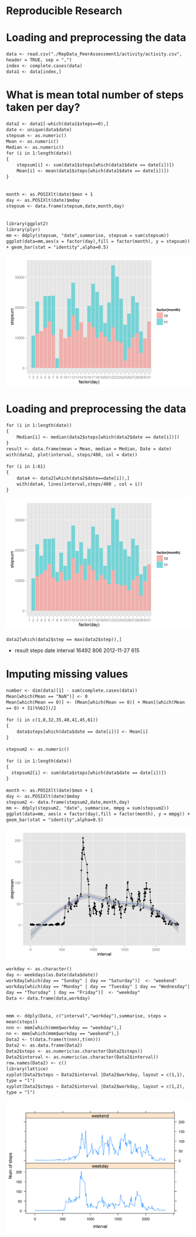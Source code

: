  Reproducible Research
=======================

# Loading and preprocessing the data
```{r}
data <- read.csv("./RepData_PeerAssessment1/activity/activity.csv", header = TRUE, sep = ",")
index <- complete.cases(data)
data1 <- data[index,]
```

# What is mean total number of steps taken per day?

```{r}
data2 <- data1[-which(data1$steps==0),]
date <- unique(data$date)
stepsum <- as.numeric()
Mean <- as.numeric()
Median <- as.numeric()
for (i in 1:length(date))
{
    stepsum[i] <- sum(data1$steps[which(data1$date == date[i])])
    Mean[i] <- mean(data1$steps[which(data1$date == date[i])])
}


month <- as.POSIXlt(date)$mon + 1
day <- as.POSIXlt(date)$mday
stepsum <- data.frame(stepsum,date,month,day)


library(ggplot2)
library(plyr)
mm <- ddply(stepsum, "date",summarise, stepsum = sum(stepsum))
ggplot(data=mm,aes(x = factor(day),fill = factor(month), y = stepsum)) + geom_bar(stat = "identity",alpha=0.5)
```

![result](https://raw.githubusercontent.com/yelangya3826850/RepData_PeerAssessment1/master/figure/1.png)
# Loading and preprocessing the data
```{r}
for (i in 1:length(date))
{
    Median[i] <- median(data2$steps[which(data2$date == date[i])])
}
result <- data.frame(mean = Mean, median = Median, Date = date)
with(data2, plot(interval, steps/480, col = date))

for (i in 1:61)
{
    data4 <- data2[which(data2$date==date[i]),]
    with(data4, lines(interval,steps/480 , col = i))
}
```
![result](https://raw.githubusercontent.com/yelangya3826850/RepData_PeerAssessment1/master/figure/2.png)

```{r}
data2[which(data2$step == max(data2$step)),]
```
* result
      steps       date interval
16492   806 2012-11-27      615

# Imputing missing values
```{r}
number <- dim(data)[1] - sum(complete.cases(data))
Mean[which(Mean == "NaN")] <- 0
Mean[which(Mean == 0)] <- (Mean[which(Mean == 0)] + Mean[(which(Mean == 0) + 31)%%62])/2

for (i in c(1,8,32,35,40,41,45,61))
{
    data$steps[which(data$date == date[i])] <- Mean[i]
}

stepsum2 <- as.numeric()

for (i in 1:length(date))
{
  stepsum2[i] <- sum(data$steps[which(data$date == date[i])])
}

month <- as.POSIXlt(date)$mon + 1
day <- as.POSIXlt(date)$mday
stepsum2 <- data.frame(stepsum2,date,month,day)
mm <- ddply(stepsum2, "date", summarise, mmpg = sum(stepsum2))
ggplot(data=mm, aes(x = factor(day),fill = factor(month), y = mmpg)) + geom_bar(stat = "identity",alpha=0.5)
```
![result](https://raw.githubusercontent.com/yelangya3826850/RepData_PeerAssessment1/master/figure/3.png)
```{r}
workday <- as.character()
day <- weekdays(as.Date(data$date))
workday[which(day == "Sunday" | day == "Saturday")]  <- "weekend"
workday[which(day == "Monday" | day == "Tuesday" | day == "Wednesday"| day == "Thursday" | day == "Friday")]  <- "weekday"
Data <- data.frame(data,workday)


mmm <- ddply(Data, c("interval","workday"),summarise, steps = mean(steps))
nnn <- mmm[which(mmm$workday == "weekday"),]
nn <- mmm[which(mmm$workday == "weekend"),]
Data2 <- t(data.frame(t(nnn),t(nn)))
Data2 <- as.data.frame(Data2)
Data2$steps <- as.numeric(as.character(Data2$steps))
Data2$interval <- as.numeric(as.character(Data2$interval))
row.names(Data2) <- c()
library(lattice)
xyplot(Data2$steps ~ Data2$interval |Data2$workday, layout = c(1,1), type = "l")
xyplot(Data2$steps ~ Data2$interval |Data2$workday, layout = c(1,2), type = "l")
```
![result](https://raw.githubusercontent.com/yelangya3826850/RepData_PeerAssessment1/master/figure/4.png)
